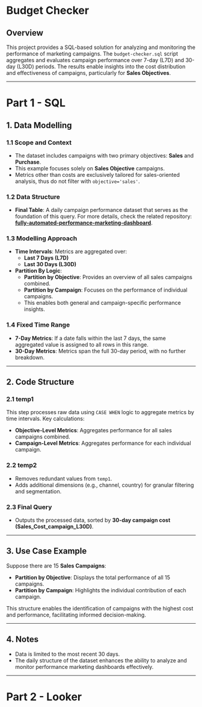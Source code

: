 # Budget Checker

## **Overview**
This project provides a SQL-based solution for analyzing and monitoring the performance of marketing campaigns. The `budget-checker.sql` script aggregates and evaluates campaign performance over 7-day (L7D) and 30-day (L30D) periods. The results enable insights into the cost distribution and effectiveness of campaigns, particularly for **Sales Objectives**.

---

# Part 1 - SQL

## **1. Data Modelling**

### **1.1 Scope and Context**
- The dataset includes campaigns with two primary objectives: **Sales** and **Purchase**.
- This example focuses solely on **Sales Objective** campaigns.
- Metrics other than costs are exclusively tailored for sales-oriented analysis, thus do not filter with `objective='sales'`.

### **1.2 Data Structure**
- **Final Table**: A daily campaign performance dataset that serves as the foundation of this query. For more details, check the related repository: [**fully-automated-performance-marketing-dashboard**](https://github.com/oguzgn/fully-automated-performance-marketing-dashboard).

### **1.3 Modelling Approach**
- **Time Intervals**: Metrics are aggregated over:
  - **Last 7 Days (L7D)**
  - **Last 30 Days (L30D)**
- **Partition By Logic**:
  - **Partition by Objective**: Provides an overview of all sales campaigns combined.
  - **Partition by Campaign**: Focuses on the performance of individual campaigns.
  - This enables both general and campaign-specific performance insights.

### **1.4 Fixed Time Range**
- **7-Day Metrics**: If a date falls within the last 7 days, the same aggregated value is assigned to all rows in this range.
- **30-Day Metrics**: Metrics span the full 30-day period, with no further breakdown.

---

## **2. Code Structure**

### **2.1 temp1**
This step processes raw data using `CASE WHEN` logic to aggregate metrics by time intervals. Key calculations:
- **Objective-Level Metrics**: Aggregates performance for all sales campaigns combined.
- **Campaign-Level Metrics**: Aggregates performance for each individual campaign.

### **2.2 temp2**
- Removes redundant values from `temp1`.
- Adds additional dimensions (e.g., channel, country) for granular filtering and segmentation.

### **2.3 Final Query**
- Outputs the processed data, sorted by **30-day campaign cost (Sales_Cost_campaign_L30D)**.

---

## **3. Use Case Example**
Suppose there are 15 **Sales Campaigns**:
- **Partition by Objective**: Displays the total performance of all 15 campaigns.
- **Partition by Campaign**: Highlights the individual contribution of each campaign.

This structure enables the identification of campaigns with the highest cost and performance, facilitating informed decision-making.

---

## **4. Notes**
- Data is limited to the most recent 30 days.
- The daily structure of the dataset enhances the ability to analyze and monitor performance marketing dashboards effectively.

---

# Part 2 - Looker 
